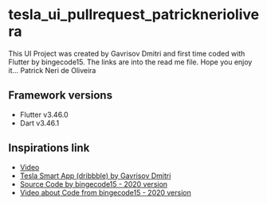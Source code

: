 # tesla_ui_pullrequest_patrickneriolivera

This UI Project was created by Gavrisov Dmitri and first time coded with Flutter by bingecode15.
The links are into the read me file.
Hope you enjoy it... 
Patrick Neri de Oliveira


## Framework versions

- Flutter v3.46.0
- Dart v3.46.1


## Inspirations link

- [Video](https://drive.google.com/file/d/1KyA2Mqf_crcykzio2sduU8MnHXlee3Iv/view?usp=sharing)
- [Tesla Smart App (dribbble) by Gavrisov Dmitri](https://dribbble.com/shots/10196092-Tesla-Smart-App)
- [Source Code by bingecode15 - 2020 version](https://github.com/bingecode15/Tesla_Cybertruck_App)
- [Video about Code from bingecode15 - 2020 version](https://youtu.be/17cKIc4wllg)
